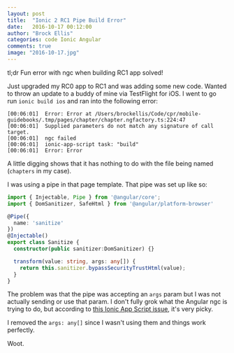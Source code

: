 ```yaml
---
layout: post
title:  "Ionic 2 RC1 Pipe Build Error"
date:   2016-10-17 00:12:00
author: "Brock Ellis"
categories: code Ionic Angular
comments: true
image: "2016-10-17.jpg"
---
```


tl;dr Fun error with ngc when building RC1 app solved!

Just upgraded my RC0 app to RC1 and was adding some new code. Wanted to throw an update to a buddy of mine via TestFlight for iOS. I went to go run `ionic build ios` and ran into the following error:

```
[00:06:01]  Error: Error at /Users/brockellis/Code/cpr/mobile-guidebooks/.tmp/pages/chapter/chapter.ngfactory.ts:224:47
[00:06:01]  Supplied parameters do not match any signature of call target.
[00:06:01]  ngc failed
[00:06:01]  ionic-app-script task: "build"
[00:06:01]  Error: Error
```

A little digging shows that it has nothing to do with the file being named (`chapters` in my case).

I was using a pipe in that page template. That pipe was set up like so:

```typescript
import { Injectable, Pipe } from '@angular/core';
import { DomSanitizer, SafeHtml } from '@angular/platform-browser'

@Pipe({
  name: 'sanitize'
})
@Injectable()
export class Sanitize {
  constructor(public sanitizer:DomSanitizer) {}

  transform(value: string, args: any[]) {
    return this.sanitizer.bypassSecurityTrustHtml(value);
  }
}
```

The problem was that the pipe was accepting an `args` param but I was not actually sending or use that param. I don't fully grok what the Angular ngc is trying to do, but according to [this Ionic App Script issue](https://github.com/driftyco/ionic-app-scripts/issues/150), it's very picky.

I removed the `args: any[]` since I wasn't using them and things work perfectly.

Woot.
